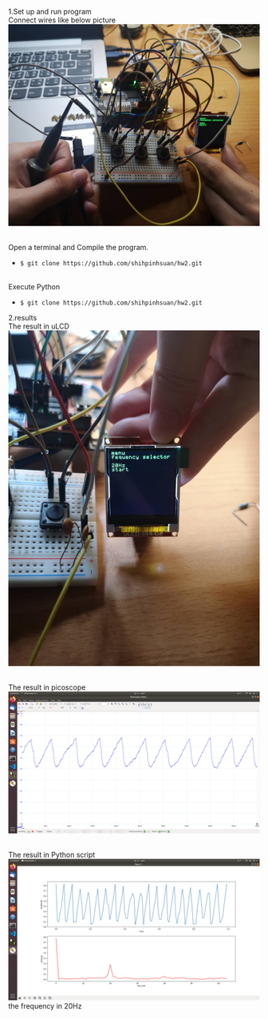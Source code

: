 1.Set up and run program
<br>Connect wires like below picture<br>
![image](https://github.com/shihpinhsuan/hw2/blob/master/398369.jpg)

<br>Open a terminal and Compile the program.<br>
* `$ git clone https://github.com/shihpinhsuan/hw2.git`

<br>Execute Python<br>
* `$ git clone https://github.com/shihpinhsuan/hw2.git`

2.results
<br>The result in uLCD<br>
![image](https://github.com/shihpinhsuan/hw2/blob/master/398368.jpg)

<br>The result in picoscope<br>
![image](https://github.com/shihpinhsuan/hw2/blob/master/Screenshot%20from%202021-03-28%2015-44-08.png)

<br>The result in Python script<br>
![image](https://github.com/shihpinhsuan/hw2/blob/master/Screenshot%20from%202021-03-28%2015-44-18.png)
the frequency in 20Hz
